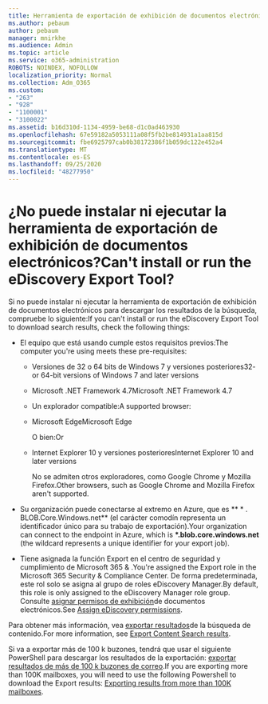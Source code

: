 ```yaml
---
title: Herramienta de exportación de exhibición de documentos electrónicos
ms.author: pebaum
author: pebaum
manager: mnirkhe
ms.audience: Admin
ms.topic: article
ms.service: o365-administration
ROBOTS: NOINDEX, NOFOLLOW
localization_priority: Normal
ms.collection: Adm_O365
ms.custom:
- "263"
- "928"
- "1100001"
- "3100022"
ms.assetid: b16d310d-1134-4959-be68-d1c0ad463930
ms.openlocfilehash: 67e59182a5053111a08f5fb2be814931a1aa815d
ms.sourcegitcommit: fbe6925797cab0b38172386f1b059dc122e452a4
ms.translationtype: MT
ms.contentlocale: es-ES
ms.lasthandoff: 09/25/2020
ms.locfileid: "48277950"
---
```

# <a name="cant-install-or-run-the-ediscovery-export-tool"></a><span data-ttu-id="f680a-102">¿No puede instalar ni ejecutar la herramienta de exportación de exhibición de documentos electrónicos?</span><span class="sxs-lookup"><span data-stu-id="f680a-102">Can't install or run the eDiscovery Export Tool?</span></span>

<span data-ttu-id="f680a-103">Si no puede instalar ni ejecutar la herramienta de exportación de exhibición de documentos electrónicos para descargar los resultados de la búsqueda, compruebe lo siguiente:</span><span class="sxs-lookup"><span data-stu-id="f680a-103">If you can't install or run the eDiscovery Export Tool to download search results, check the following things:</span></span>
  
- <span data-ttu-id="f680a-104">El equipo que está usando cumple estos requisitos previos:</span><span class="sxs-lookup"><span data-stu-id="f680a-104">The computer you're using meets these pre-requisites:</span></span>

  - <span data-ttu-id="f680a-105">Versiones de 32 o 64 bits de Windows 7 y versiones posteriores</span><span class="sxs-lookup"><span data-stu-id="f680a-105">32- or 64-bit versions of Windows 7 and later versions</span></span>

  - <span data-ttu-id="f680a-106">Microsoft .NET Framework 4.7</span><span class="sxs-lookup"><span data-stu-id="f680a-106">Microsoft .NET Framework 4.7</span></span>

  - <span data-ttu-id="f680a-107">Un explorador compatible:</span><span class="sxs-lookup"><span data-stu-id="f680a-107">A supported browser:</span></span>

  - <span data-ttu-id="f680a-108">Microsoft Edge</span><span class="sxs-lookup"><span data-stu-id="f680a-108">Microsoft Edge</span></span>

    <span data-ttu-id="f680a-109">O bien:</span><span class="sxs-lookup"><span data-stu-id="f680a-109">Or</span></span>

  - <span data-ttu-id="f680a-110">Internet Explorer 10 y versiones posteriores</span><span class="sxs-lookup"><span data-stu-id="f680a-110">Internet Explorer 10 and later versions</span></span>

    <span data-ttu-id="f680a-111">No se admiten otros exploradores, como Google Chrome y Mozilla Firefox.</span><span class="sxs-lookup"><span data-stu-id="f680a-111">Other browsers, such as Google Chrome and Mozilla Firefox aren't supported.</span></span>

- <span data-ttu-id="f680a-112">Su organización puede conectarse al extremo en Azure, que es \*\* \* . BLOB.Core.Windows.net\*\* (el carácter comodín representa un identificador único para su trabajo de exportación).</span><span class="sxs-lookup"><span data-stu-id="f680a-112">Your organization can connect to the endpoint in Azure, which is **\*.blob.core.windows.net** (the wildcard represents a unique identifier for your export job).</span></span>

- <span data-ttu-id="f680a-113">Tiene asignada la función Export en el centro de seguridad y cumplimiento de Microsoft 365 &amp; .</span><span class="sxs-lookup"><span data-stu-id="f680a-113">You're assigned the Export role in the Microsoft 365 Security &amp; Compliance Center.</span></span> <span data-ttu-id="f680a-114">De forma predeterminada, este rol solo se asigna al grupo de roles eDiscovery Manager.</span><span class="sxs-lookup"><span data-stu-id="f680a-114">By default, this role is only assigned to the eDiscovery Manager role group.</span></span> <span data-ttu-id="f680a-115">Consulte [asignar permisos de exhibición](https://docs.microsoft.com/microsoft-365/compliance/assign-ediscovery-permissions)de documentos electrónicos.</span><span class="sxs-lookup"><span data-stu-id="f680a-115">See [Assign eDiscovery permissions](https://docs.microsoft.com/microsoft-365/compliance/assign-ediscovery-permissions).</span></span>

<span data-ttu-id="f680a-116">Para obtener más información, vea [exportar resultados](https://docs.microsoft.com/microsoft-365/compliance/export-search-results)de la búsqueda de contenido.</span><span class="sxs-lookup"><span data-stu-id="f680a-116">For more information, see [Export Content Search results](https://docs.microsoft.com/microsoft-365/compliance/export-search-results).</span></span>

<span data-ttu-id="f680a-117">Si va a exportar más de 100 k buzones, tendrá que usar el siguiente PowerShell para descargar los resultados de la exportación:  [exportar resultados de más de 100 k buzones de correo](https://docs.microsoft.com/microsoft-365/compliance/export-search-results?view=o365-worldwide%23exporting-results-from-more-than-100000-mailboxes).</span><span class="sxs-lookup"><span data-stu-id="f680a-117">If you are exporting more than 100K mailboxes, you will need to use the following Powershell to download the Export results:  [Exporting results from more than 100K mailboxes](https://docs.microsoft.com/microsoft-365/compliance/export-search-results?view=o365-worldwide%23exporting-results-from-more-than-100000-mailboxes).</span></span>